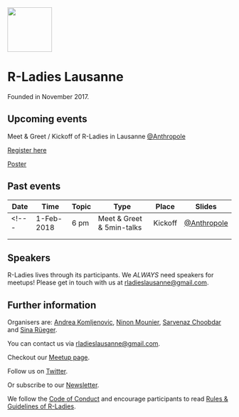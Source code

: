 
<img src="https://github.com/rladies/starter-kit/blob/master/logo/R-LadiesGlobal_RBG_online_LogoWithText_Horizontal.png" data-canonical-src="https://github.com/rladies/starter-kit/blob/master/logo/R-LadiesGlobal_RBG_online_LogoWithText_Horizontal.png" height="100" />

# R-Ladies Lausanne
Founded in November 2017. 

## Upcoming events
Meet & Greet / Kickoff of R-Ladies in Lausanne [@Anthropole](https://goo.gl/maps/vpsdsAj4isT2)

[Register here](https://www.eventbrite.com/e/r-ladies-lausanne-tickets-40902966875)  

[Poster]()

## Past events
| Date  | Time  | Topic  | Type  | Place  | Slides  |
|---|---|---|---|---|---|
<!---| 1-Feb-2018  | 6 pm  | Meet & Greet & 5min-talks  | Kickoff  | [@Anthropole](https://goo.gl/maps/vpsdsAj4isT2)   | [register](https://www.eventbrite.com/e/r-ladies-lausanne-tickets-40902966875)  |
|   |   |   |   |   |   |
|   |   |   |   |   |   |--->

## Speakers
R-Ladies lives through its participants. We *ALWAYS* need speakers for meetups! Please get in touch with us at <rladieslausanne@gmail.com>. 

## Further information
Organisers are: [Andrea Komljenovic](https://twitter.com/antifreezeprot), [Ninon Mounier](https://wp.unil.ch/sgg/ninon-mounier/), [Sarvenaz Choobdar](https://www2.unil.ch/cbg/index.php?title=User:Sarvenaz) and [Sina R&uuml;eger](https://twitter.com/sinarueeger).

You can contact us via <rladieslausanne@gmail.com>.

Checkout our [Meetup page](http://meetu.ps/c/3Flzf/vBnX0/f).

Follow us on [Twitter](https://twitter.com/RLadiesLausanne).

Or subscribe to our [Newsletter](goo.gl/X5H6u5).

We follow the [Code of Conduct](https://github.com/rladies/starter-kit/wiki/Code-of-Conduct) and encourage participants to read [Rules & Guidelines of R-Ladies](https://github.com/rladies/starter-kit/blob/master/R-Ladies_RulesGuidelines.pdf).



